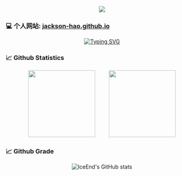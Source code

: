 <p align='center'>
    <img src="https://capsule-render.vercel.app/api?type=waving&color=auto&height=300&section=header&text=This%20is%20Jackson%20Hao&fontSize=90&animation=fadeIn&fontAlignY=38&desc=心有所向，日复一日，必有精进&descAlignY=60&descAlign=50"/>
</p>

### 💻 个人网站: [jackson-hao.github.io](https://jackson-hao.github.io)
<div align='center'>
    <a href="https://git.io/typing-svg">
        <img src="https://readme-typing-svg.demolab.com?font=Fira+Code&pause=1000&color=1DC1DA&center=true&width=435&lines=Make+it+Possible" alt="Typing SVG" />
    </a>
</div>

### 📈 Github Statistics

<div align="center">
    <span>&emsp;&emsp;</span>
    <img height="175px" src="https://github-readme-stats.vercel.app/api?username=Jackson-Hao&count_private=true&show_icons=true" />
    <span>&emsp;&emsp;</span>
    <img height="175px" src="https://github-readme-stats.vercel.app/api/top-langs/?username=Jackson-Hao&layout=compact&langs_count=8" />
    <span>&emsp;&emsp;</span>
</div>

### 📈 Github Grade
<div align="center">
    
![IceEnd's GitHub stats](https://github-immortality.vercel.app/api?username=Jackson-Hao)

</div>
